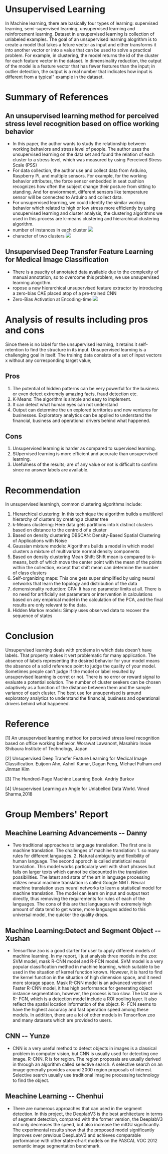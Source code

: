 # Unsupervised Learning
In Machine learning, there are basically four types of learning: supervised learning, semi-supervised learning, unsupervised learning
and reinforcement learning.
Dataset in unsupervised learning is collection of unlabeled examples. The goal of an unsupervised learning alogrithm is to create a model that takes a feture vector as input and either transforms it into another vector or into a value that can be used to solve a practical problem. For example, in clustering, the model returns the id of the cluster for each feature vector in the dataset. In dimensinality reduction, the output of the model is a feature vector that has fewer features than the input; in outlier detection, the output is a real number that indicates how input is different from a typical" example in the dataset.

# Summary of References
## An unsupervised learning method for perceived stress level recognition based on office working behavior
* In this paper, the author wants to study the relationship between working behaviors and stress level of people. The author uses the  unsupervised learning on the data set and found the relation of each cluster to a stress level, which was measured by using Perceived Stress Scale (PSS) 
* For data collection, the author use and collect data from Arduino, Raspberry Pi, and multiple sensors. For example, for the working behavior attributes, the force sensor embedded in seat cushion recognizes how often the subject change their posture from sitting to standing. And for enviornment, different sensors like temperature sensor will be connected to Arduino and collect data.
* For unsupervised learning, we could identify the similar working behavior which related to high or low stress more efficiently by using unsupervised learning and cluster analysis, the clustering algorithms we used in this process are k-means clustering and hierarchical clustering algorithm.
* number of instances in each cluster
![](https://github.com/ZhaoPeixi627/miniporject_2/blob/master/Mini_Project_2/Number%20of%20instances%20in%20each%20cluster.png)
* character of two clusters
![](https://github.com/ZhaoPeixi627/miniporject_2/blob/master/Mini_Project_2/character%20of%20two%20cluster.png)
## Unsupervised Deep Transfer Feature Learning for Medical Image Classification
* There is a paucity of annotated data available due to the complexity of manual annotation, so to overcome this problem, we use unsupervised learning alogrithm.
* ropose a new hierarchical unsupervised feature extractor by introducing a zero-bias CAE placed atop of a pre-trained CNN
* Zero-Bias Activation at Encoding-time
![](https://github.com/ZhaoPeixi627/miniporject_2/blob/master/Mini_Project_2/Zero-Bias%20Activation%20at%20Encoding-time.png)


# Analysis of results including pros and cons
Since there is no label for the unsupervised learning, it retains it self-retention to find the structure in its input. Unsupervised learning is a challenging goal in itself. The training data consists of a set of input vectors x without any corresponding target value;
## Pros
1. The potential of hidden patterns can be very powerful for the business or even detect extremely amazing facts, fraud detection etc.
2. K-Means: The algorithm is simple and easy to implement.
3. It can detect what human eyes can not understand
4. Output can determine the un explored territories and new ventures for businesses. Exploratory analytics can be applied to understand the financial, business and operational drivers behind what happened.
## Cons
1. Unsupervised learning is harder as compared to supervised learning.
2. SUpervised learning is more efficient and accurate than unsupervised learning.
3. Usefulness of the results; are of any value or not is difficult to confirm since no answer labels are available.

# Recommendation
In unsupervised learningh, common clustering algorithms include:
1. Hierarchical clustering: In this technique the algorithm builds a multilevel hierarchy of clusters by creating a cluster tree
2. k-Means clustering: Here data gets partitions into k distinct clusters based on distance to the centroid of a cluster
3. Based on density clustering DBSCAN: Density-Based Spatial Clustering of Applications with Noise
4. Gaussian mixture models: Algorithms builds a model in which model clusters a mixture of multivariate normal density components
5. Based on density clustering Mean Shift: Shift mean is compared to k-means, both of which move the center point with the mean of the points within the collection, except that shift mean can determine the number of class clusters
6. Self-organizing maps: This one gets super simplified by using neural networks that learn the topology and distribution of the data
7. demensionality reduction: CPA: It has no parameter limits at all. There is no need for artificially set parameters or intervention in calculations based on any empirical model in the calculation of the PCA, and the final results are only relevant to the data.
8. Hidden Markov models: Simply uses observed data to recover the sequence of states

# Conclusion
Unsupervised learning deals with problems in which data doesn't have labels. That property makes it vert problematic for many application. The absence of labels representing the desired behavior for your model means the absence of a solid reference point to judge the quality of your model. Sometimes people can't judge if the model or label resulted by unsupervised learning is corret or not. There is no error or reward signal to evaluate a potential solution. The number of cluster seekers can be chosen adaptively as a function of the distance between them and the sample variance of each cluster. The best use for unsupervised is around exploratory analytics to understand the financial, business and operational drivers behind what happened.

# Reference
[1] An unsupervised learning method for perceived stress level recognition based on office working behavior. Worawat Lawanont, Masahiro Inoue  Shibaura Institute of Technology, Japan

[2] Unsupervised Deep Transfer Feature Learning for Medical Image Classification. Euijoon Ahn, Ashnil Kumar, Dagan Feng, Michael Fulham and Jinman Kim

[3] The Hundred-Page Machine Learning Book. Andriy Burkov

[4] Unsupervised Learning an Angle for Unlabelled Data World. Vinod Sharma,2018

# Group Members' Report
## Meachine Learning Advancements -- Danny
* Two traditional approaches to language translation. The first one is machine translation. The challenges of machine translation: 1. so many rules for different languages. 2. Natural ambiguity and flexibility of human language. The second approch is called statistical neural translation. This model works particularly well with short phrases but fails on larger texts which cannot be discounted in the translation possibilities. The latest and state of the art in language processing utilizes neural machine translation is called Google NMT. Neural machine translation uses neural networks to learn a statistical model for machine translation. The model can learn on input and output text directly, thus removing the requirements for rules of each of the languages. The cons of this are that languages with extremely high amount of data tend to get worse, more languages added to this universal model, the quicker the quality drops. 

## Machine Learning:Detect and Segment Object -- Xushan
* Tensorflow zoo is a good starter for user to apply different models of machine learning. In my report, I just analysis three models in the zoo: SVM model, mask R-CNN model and R-FCN model. SVM model is a very popular classification method in machine learning, which suitable to be used in the situation of kernel function known. However, it is hard to find the kernel function in the situation of high dimension space, and it need more storage space. Mask R-CNN model is an advanced version of Faster R-CNN model, it has high performance for generating object instance segmentation, however, the process is too slow. The last one is R- FCN, which is a detection model include a ROI pooling layer. It also reflect the spatial location information of the object. R- FCN seems to have the highest accuracy and fast operation speed among these models. In addition, there are a lot of other models in Tensorflow zoo and many datasets which are provided to users.

## CNN -- Yunze
* CNN is a very useful method to detect objects in images is a classical problem in computer vision, but CNN is usually used for detecting one image. R-CNN. R is for region. The region proposals are usually derived in through an algorithm called selective search. A selective search on an image generally provides around 2000 region proposals of interest. Selective search usually use traditional imagine processing technology to find the object.

## Meachine Learning -- Chenhui
* There are numerous approaches that can used in the segment detection. In this project, the DeeplabV3 is the best architecture in terms of segment detection, compared with the former version, the DeeplabV3 not only decreases the speed, but also increase the mIOU significantly. The experimental results show that the proposed model significantly improves over previous DeepLabV3 and achieves comparable performance with other state-of-art models on the PASCAL VOC 2012 semantic image segmentation benchmark. 


